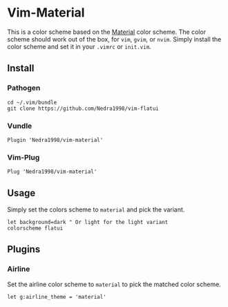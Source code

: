 # Vim-Material

This is a color scheme based on the [Material](https://flatuicolors.com/) color
scheme. The color scheme should work out of the box, for `vim`, `gvim`, or
`nvim`. Simply install the color scheme and set it in your `.vimrc` or
`init.vim`.

## Install

### Pathogen

```fish
cd ~/.vim/bundle
git clone https://github.com/Nedra1998/vim-flatui
```

### Vundle

```vim
Plugin 'Nedra1998/vim-material'
```

### Vim-Plug

```vim
Plug 'Nedra1998/vim-material'
```

## Usage

Simply set the colors scheme to `material` and pick the variant.

```vim
let background=dark " Or light for the light variant
colorscheme flatui
```

## Plugins

### Airline

Set the airline color scheme to `material` to pick the matched color scheme.

```vim
let g:airline_theme = 'material'
```
